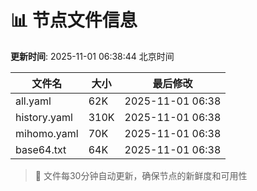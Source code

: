 # 📊 节点文件信息

**更新时间**: 2025-11-01 06:38:44 北京时间

| 文件名 | 大小 | 最后修改 |
|--------|------|----------|
| all.yaml | 62K | 2025-11-01 06:38 |
| history.yaml | 310K | 2025-11-01 06:38 |
| mihomo.yaml | 70K | 2025-11-01 06:38 |
| base64.txt | 64K | 2025-11-01 06:38 |

> 🔄 文件每30分钟自动更新，确保节点的新鲜度和可用性
